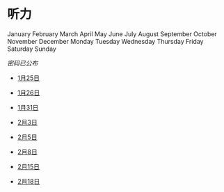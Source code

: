 # 听力

January February March April May June July August September October November December
Monday Tuesday Wednesday Thursday Friday Saturday Sunday

*密码已公布*

- [1月25日](https://chimon-my.sharepoint.com/%3Au%3A/g/personal/unstartdev_chimon_onmicrosoft_com/Eey6TisTwMdBpTPcMzugJJwBLvvO5ArHLGQeyc1cfBCCoA?e=AkZWg6)

- [1月26日](https://chimon-my.sharepoint.com/%3Au%3A/g/personal/unstartdev_chimon_onmicrosoft_com/EXIrCOibrEtHgVA8sveCOA0BckhzC8Cxw42GOPUu11ISGw?e=2qS0lh)

- [1月31日](https://chimon-my.sharepoint.com/%3Au%3A/g/personal/unstartdev_chimon_onmicrosoft_com/EeFtOcIEyPJFvGcs52jA3zYB7qa6Bey1DLzBJbg5q_HrQw?e=BwTpIy)

- [2月3日](https://chimon-my.sharepoint.com/%3Au%3A/g/personal/unstartdev_chimon_onmicrosoft_com/Edb-pDLdKcBBjygsAytJLO8BvDfcdrwJkoWHzY8QwaNyEg?e=ppUzZY)

- [2月5日](https://chimon-my.sharepoint.com/%3Au%3A/g/personal/unstartdev_chimon_onmicrosoft_com/EYIPUk_FJCNKjMEtK19Ot4gBb5AvkpYvVLkeygH3rtWVZg?e=if2gWZ)

- [2月8日](https://chimon-my.sharepoint.com/%3Au%3A/g/personal/unstartdev_chimon_onmicrosoft_com/EYPvOiXA6z5HuGbcYQh3VKIBafrY092RoxHSCReX5V28Ng?e=z0IXUO)

- [2月15日](https://chimon-my.sharepoint.com/%3Au%3A/g/personal/unstartdev_chimon_onmicrosoft_com/ESHwt3_QlvNLlabFSzwHp4QBKvbZVZiioI3PDErWpVLA6Q?e=j4JKqd)

- [2月18日](https://chimon-my.sharepoint.com/%3Au%3A/g/personal/unstartdev_chimon_onmicrosoft_com/EeHLjZwFoNlFrDOcTVq6wsUBKTzr9z0rJTmLvK3Ax1D0WQ?e=KG5qgP)